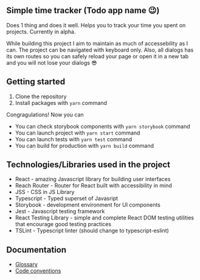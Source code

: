 ## Simple time tracker (Todo app name 😉)
Does 1 thing and does it well. Helps you to track your time you spent on projects. Currently in alpha.

While building this project I aim to maintain as much of accessebility as I can. The project can be navigated with keyboard only. Also, all dialogs has its own routes so you can safely reload your page or open it in a new tab and you will not lose your dialogs 😎

## Getting started

1. Clone the repository
2. Install packages with `yarn` command

Congragulations! Now you can

- You can check storybook components with `yarn storybook` command
- You can launch project  with `yarn start` command
- You can launch tests with `yarn test` command
- You can build for production with `yarn build` command

## Technologies/Libraries used in the project

- React - amazing Javascript library for building user interfaces
- Reach Router - Router for React built with accessibility in mind
- JSS - CSS in JS Library
- Typescript - Typed superset of Javasript
- Storybook - development environment for UI components
- Jest - Javascript testing framework
- React Testing Library - simple and complete React DOM testing utilities that encourage good testing practices
- TSLint - Typescript linter (should change to typescript-eslint)

## Documentation

- [Glossary](https://github.com/sheenm/task-time-management/blob/dev/Glossary.md)
- [Code conventions](https://github.com/sheenm/task-time-management/blob/dev/Conventions.md)
